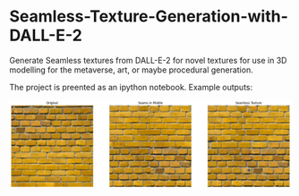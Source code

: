# Seamless-Texture-Generation-with-DALL-E-2

Generate Seamless textures from DALL-E-2 for novel textures for use in 3D modelling for the metaverse, art, or maybe procedural generation.

The project is preented as an ipython notebook. Example outputs:

![An Example Output of a Yellow Brick Texture](./images/YellowBrickExample.jpg)
